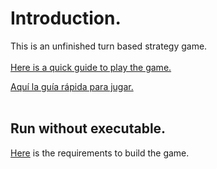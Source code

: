 # Introduction.
This is an unfinished turn based strategy game.
<br>
<br>
[Here is a quick guide to play the game.](Quick_Guide.md)

[Aquí la guía rápida para jugar.](Guía_rápida.md)
<br>
<br>

## Run without executable.

[Here](https://github.com/aefren/dark-fantasy/blob/master/Readme.txt) is the requirements to build the game.